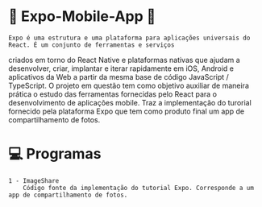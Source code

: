 # :notebook_with_decorative_cover: Expo-Mobile-App :beginner:

    Expo é uma estrutura e uma plataforma para aplicações universais do React. É um conjunto de ferramentas e serviços 
criados em torno do React Native e plataformas nativas que ajudam a desenvolver, criar, implantar e iterar rapidamente 
em iOS, Android e aplicativos da Web a partir da mesma base de código JavaScript / TypeScript.
    O projeto em questão tem como objetivo auxiliar de maneira prática o estudo das ferramentas fornecidas pelo React
para o desenvolvimento de aplicações mobile. Traz a implementação do turorial fornecido pela plataforma Expo que tem
como produto final um app de compartilhamento de fotos.

# :computer: Programas

    1 - ImageShare
        Código fonte da implementação do tutorial Expo. Corresponde a um app de compartilhamento de fotos.
